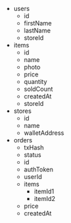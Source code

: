 - users
  - id
  - firstName
  - lastName
  - storeId
- items
  - id
  - name
  - photo
  - price
  - quantity
  - soldCount
  - createdAt
  - storeId
- stores
  - id
  - name
  - walletAddress
- orders
  - txHash
  - status
  - id
  - authToken
  - userId
  - items
    - itemId1
    - itemId2
  - price
  - createdAt
